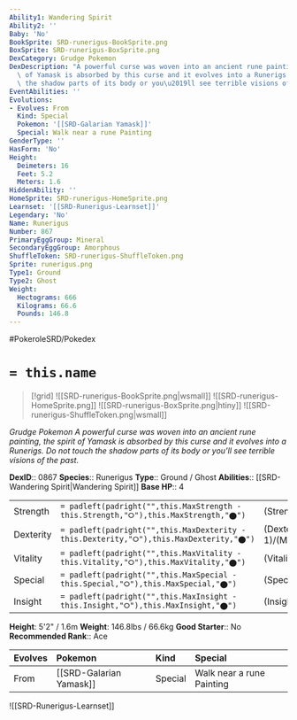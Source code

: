```yaml
---
Ability1: Wandering Spirit
Ability2: ''
Baby: 'No'
BookSprite: SRD-runerigus-BookSprite.png
BoxSprite: SRD-runerigus-BoxSprite.png
DexCategory: Grudge Pokemon
DexDescription: "A powerful curse was woven into an ancient rune painting, the spirit\
  \ of Yamask is absorbed by this curse and it evolves into a Runerigs. Do not touch\
  \ the shadow parts of its body or you\u2019ll see terrible visions of the past."
EventAbilities: ''
Evolutions:
- Evolves: From
  Kind: Special
  Pokemon: '[[SRD-Galarian Yamask]]'
  Special: Walk near a rune Painting
GenderType: ''
HasForm: 'No'
Height:
  Deimeters: 16
  Feet: 5.2
  Meters: 1.6
HiddenAbility: ''
HomeSprite: SRD-runerigus-HomeSprite.png
Learnset: '[[SRD-Runerigus-Learnset]]'
Legendary: 'No'
Name: Runerigus
Number: 867
PrimaryEggGroup: Mineral
SecondaryEggGroup: Amorphous
ShuffleToken: SRD-runerigus-ShuffleToken.png
Sprite: runerigus.png
Type1: Ground
Type2: Ghost
Weight:
  Hectograms: 666
  Kilograms: 66.6
  Pounds: 146.8
---
```


#PokeroleSRD/Pokedex

# `= this.name`

> [!grid]
> ![[SRD-runerigus-BookSprite.png|wsmall]]
> ![[SRD-runerigus-HomeSprite.png]]
> ![[SRD-runerigus-BoxSprite.png|htiny]]
> ![[SRD-runerigus-ShuffleToken.png|wsmall]]


*Grudge Pokemon*
*A powerful curse was woven into an ancient rune painting, the spirit of Yamask is absorbed by this curse and it evolves into a Runerigs. Do not touch the shadow parts of its body or you’ll see terrible visions of the past.*

**DexID**:: 0867
**Species**:: Runerigus
**Type**:: Ground / Ghost
**Abilities**:: [[SRD-Wandering Spirit|Wandering Spirit]]
**Base HP**:: 4

|           |                                                                                        |                                          |
| --------- | -------------------------------------------------------------------------------------- | ---------------------------------------- |
| Strength  | `= padleft(padright("",this.MaxStrength - this.Strength,"⭘"),this.MaxStrength,"⬤")`    | (Strength::3)/(MaxStrength::6)   |
| Dexterity | `= padleft(padright("",this.MaxDexterity - this.Dexterity,"⭘"),this.MaxDexterity,"⬤")` | (Dexterity:: 1)/(MaxDexterity::3) |
| Vitality  | `= padleft(padright("",this.MaxVitality - this.Vitality,"⭘"),this.MaxVitality,"⬤")`    | (Vitality::4)/(MaxVitality::8)   |
| Special   | `= padleft(padright("",this.MaxSpecial - this.Special,"⭘"),this.MaxSpecial,"⬤")`       | (Special::2)/(MaxSpecial::4)     |
| Insight   | `= padleft(padright("",this.MaxInsight - this.Insight,"⭘"),this.MaxInsight,"⬤")`       | (Insight::3)/(MaxInsight::6)     |

**Height**: 5'2" / 1.6m
**Weight**: 146.8lbs / 66.6kg
**Good Starter**:: No
**Recommended Rank**:: Ace

| Evolves   | Pokemon                 | Kind    | Special                   |
|:----------|:------------------------|:--------|:--------------------------|
| From      | [[SRD-Galarian Yamask]] | Special | Walk near a rune Painting |

![[SRD-Runerigus-Learnset]]